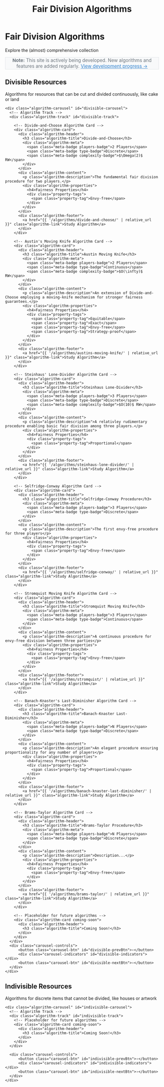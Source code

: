 ﻿---
layout: default
title: Fair Division Algorithms
---

<div class="page-header">
  <h1 class="page-title">Fair Division Algorithms</h1>
  <p class="page-description">Explore the (almost) comprehensive collection</p>
</div>

<div class="content-block" style="background: #f8f9fa; border: 1px solid #dee2e6; text-align: center;">
  <p style="margin: 0; color: #6c757d; font-size: 0.95rem;">
    <strong>Note:</strong> This site is actively being developed. New algorithms and features are added regularly. 
    <a href="https://github.com/amaan-19/fair-division-exercises" style="color: #3182ce;">View development progress →</a>
  </p>
</div>

<div class="algorithms-section">
  <!-- Divisible Resources Section -->
  <div class="carousel-section">
    <div class="carousel-section-header">
      <h2>Divisible Resources</h2>
      <p class="carousel-section-description">Algorithms for resources that can be cut and divided continuously, like cake or land</p>
    </div>

    <div class="algorithm-carousel" id="divisible-carousel">
      <!-- Algorithm Track -->
      <div class="algorithm-track" id="divisible-track">

        <!-- Divide-and-Choose Algorithm Card -->
        <div class="algorithm-card">
          <div class="algorithm-header">
            <h3 class="algorithm-title">Divide-and-Choose</h3>
            <div class="algorithm-meta">
              <span class="meta-badge players-badge">2 Players</span>
              <span class="meta-badge type-badge">Discrete</span>
              <span class="meta-badge complexity-badge">$\Omega(2)$ RW</span>
            </div>
          </div>
          <div class="algorithm-content">
            <p class="algorithm-description">The fundamental fair division procedure for two players.</p>
            <div class="algorithm-properties">
              <h4>Fairness Properties</h4>
              <div class="property-tags">
                <span class="property-tag">Envy-free</span>
              </div>
            </div>
          </div>
          <div class="algorithm-footer">
            <a href="{{ '/algorithms/divide-and-choose/' | relative_url }}" class="algorithm-link">Study Algorithm</a>
          </div>
        </div>
    
        <!-- Austin's Moving Knife Algorithm Card -->
        <div class="algorithm-card">
          <div class="algorithm-header">
            <h3 class="algorithm-title">Austin Moving Knife</h3>
            <div class="algorithm-meta">
              <span class="meta-badge players-badge">2 Players</span>
              <span class="meta-badge type-badge">Continuous</span>
              <span class="meta-badge complexity-badge">$O(\infty)$ RW</span>
            </div>
          </div>
          <div class="algorithm-content">
            <p class="algorithm-description">An extension of Divide-and-Choose employing a moving-knife mechanism for stronger fairness guarantees.</p>
            <div class="algorithm-properties">
              <h4>Fairness Properties</h4>
              <div class="property-tags">
                <span class="property-tag">Equitable</span>
                <span class="property-tag">Exact</span>
                <span class="property-tag">Envy-free</span>
                <span class="property-tag">Strategy-proof</span>
              </div>
            </div>
          </div>
          <div class="algorithm-footer">
            <a href="{{ '/algorithms/austins-moving-knife/' | relative_url }}" class="algorithm-link">Study Algorithm</a>
          </div>
        </div>

        <!-- Steinhaus' Lone-Divider Algorithm Card -->
        <div class="algorithm-card">
          <div class="algorithm-header">
            <h3 class="algorithm-title">Steinhaus Lone-Divider</h3>
            <div class="algorithm-meta">
              <span class="meta-badge players-badge">3 Players</span>
              <span class="meta-badge type-badge">Discrete</span>
              <span class="meta-badge complexity-badge">$O(10)$ RW</span>
            </div>
          </div>
          <div class="algorithm-content">
            <p class="algorithm-description">A relativley rudimentary procedure enabling basic fair division among three players.</p>
            <div class="algorithm-properties">
              <h4>Fairness Properties</h4>
              <div class="property-tags">
                <span class="property-tag">Proportional</span>
              </div>
            </div>
          </div>
          <div class="algorithm-footer">
            <a href="{{ '/algorithms/steinhaus-lone-divider/' | relative_url }}" class="algorithm-link">Study Algorithm</a>
          </div>
        </div>

        <!-- Selfridge-Conway Algorithm Card -->
        <div class="algorithm-card">
          <div class="algorithm-header">
            <h3 class="algorithm-title">Selfridge-Conway Procedure</h3>
            <div class="algorithm-meta">
              <span class="meta-badge players-badge">3 Players</span>
              <span class="meta-badge type-badge">Discrete</span>
            </div>
          </div>
          <div class="algorithm-content">
            <p class="algorithm-description">The first envy-free procedure for three players</p>
            <div class="algorithm-properties">
              <h4>Fairness Properties</h4>
              <div class="property-tags">
                <span class="property-tag">Envy-free</span>
              </div>
            </div>
          </div>
          <div class="algorithm-footer">
            <a href="{{ '/algorithms/selfridge-conway/' | relative_url }}" class="algorithm-link">Study Algorithm</a>
          </div>
        </div>

        <!-- Stromquist Moving Knife Algorithm Card -->
        <div class="algorithm-card">
          <div class="algorithm-header">
            <h3 class="algorithm-title">Stromquist Moving Knife</h3>
            <div class="algorithm-meta">
              <span class="meta-badge players-badge">3 Players</span>
              <span class="meta-badge type-badge">Continuous</span>
            </div>
          </div>
          <div class="algorithm-content">
            <p class="algorithm-description">A continuous procedure for envy-free division between three parties</p>
            <div class="algorithm-properties">
              <h4>Fairness Properties</h4>
              <div class="property-tags">
                <span class="property-tag">Envy-free</span>
              </div>
            </div>
          </div>
          <div class="algorithm-footer">
            <a href="{{ '/algorithms/stromquist/' | relative_url }}" class="algorithm-link">Study Algorithm</a>
          </div>
        </div>

        <!-- Banach-Knaster's Last-Diminisher Algorithm Card -->
        <div class="algorithm-card">
          <div class="algorithm-header">
            <h3 class="algorithm-title">Banach-Knaster Last-Diminisher</h3>
            <div class="algorithm-meta">
              <span class="meta-badge players-badge">N Players</span>
              <span class="meta-badge type-badge">Discrete</span>
            </div>
          </div>
          <div class="algorithm-content">
            <p class="algorithm-description">An elegant procedure ensuring proportionality for any number of players</p>
            <div class="algorithm-properties">
              <h4>Fairness Properties</h4>
              <div class="property-tags">
                <span class="property-tag">Proportional</span>
              </div>
            </div>
          </div>
          <div class="algorithm-footer">
            <a href="{{ '/algorithms/banach-knaster-last-diminisher/' | relative_url }}" class="algorithm-link">Study Algorithm</a>
          </div>
        </div>

        <!-- Brams-Taylor Algorithm Card -->
        <div class="algorithm-card">
          <div class="algorithm-header">
            <h3 class="algorithm-title">Brams-Taylor Procedure</h3>
            <div class="algorithm-meta">
              <span class="meta-badge players-badge">N Players</span>
              <span class="meta-badge type-badge">Discrete</span>
            </div>
          </div>
          <div class="algorithm-content">
            <p class="algorithm-description">Description...</p>
            <div class="algorithm-properties">
              <h4>Fairness Properties</h4>
              <div class="property-tags">
                <span class="property-tag">Envy-free</span>
              </div>
            </div>
          </div>
          <div class="algorithm-footer">
            <a href="{{ '/algorithms/brams-taylor/' | relative_url }}" class="algorithm-link">Study Algorithm</a>
          </div>
        </div>

        <!-- Placeholder for future algorithms -->
        <div class="algorithm-card coming-soon">
          <div class="algorithm-header">
            <h3 class="algorithm-title">Coming Soon!</h3>
          </div>
        </div>
      </div>
      <div class="carousel-controls">
          <button class="carousel-btn" id="divisible-prevBtn">‹</button>
          <div class="carousel-indicators" id="divisible-indicators"></div>
          <button class="carousel-btn" id="divisible-nextBtn">›</button>
      </div>
    </div>
  </div>

  <!-- Indivisible Resources Section -->
  <div class="carousel-section">
    <div class="carousel-section-header">
      <h2>Indivisible Resources</h2>
      <p> Algorithms for discrete items that cannot be divided, like houses or artwork</p>
    </div>

    <div class="algorithm-carousel" id="indivisible-carousel">
      <!-- Algorithm Track -->
      <div class="algorithm-track" id="indivisible-track">
        <!-- Placeholder for future algorithms -->
        <div class="algorithm-card coming-soon">
          <div class="algorithm-header">
            <h3 class="algorithm-title">Coming Soon!</h3>
          </div>
        </div>
      </div>

      <div class="carousel-controls">
          <button class="carousel-btn" id="indivisible-prevBtn">‹</button>
          <div class="carousel-indicators" id="indivisible-indicators"></div>
          <button class="carousel-btn" id="indivisible-nextBtn">›</button>
      </div>
    </div>
  </div>
</div>

<script src="assets/card-carousel.js"></script>